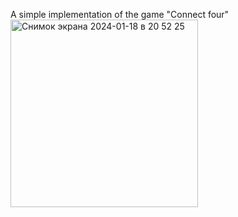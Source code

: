 А simple implementation of the game "Connect four" <br>
<img width="300" alt="Снимок экрана 2024-01-18 в 20 52 25" src="https://github.com/KonstantinGalanin/ConnectN/assets/103261607/8199a74d-61e1-4fb4-8d54-99b98b7597a5">
